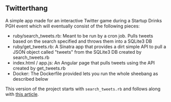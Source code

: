 ## Twitterthang

A simple app made for an interactive Twitter game during a Startup Drinks PGH event which will eventually consist of the following pieces:

  - ruby/search_tweets.rb: Meant to be run by a cron job. Pulls tweets based on the search specified and throws them into a SQLite3 DB
  - ruby/get_tweets.rb: A Sinatra app that provides a dirt simple API to pull a JSON object called "tweets" from the SQLite3 DB created by search_tweets.rb
  - index.html / app.js: An Angular page that pulls tweets using the API created by get_tweets.rb
  - Docker: The Dockerfile provided lets you run the whole sheebang as described below

This version of the project starts with `search_tweets.rb` and follows along with [this article](http://nurelm.com/twitterdrinx-a-game/).
